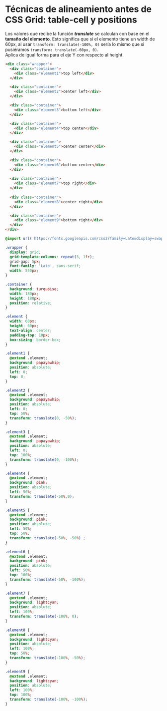 # Técnicas de alineamiento antes de CSS Grid: table-cell y positions

Los valores que recibe la función _**translate**_ se calculan con base en el **tamaño del elemento**. Esto significa que si el elemento tiene un width de 60px, al usar `transform: translate(-100%, 0)` sería lo mismo que si pusiéramos `transform: translate(-60px, 0)`.  
Aplica de igual forma para el eje Y con respecto al height.

```html
<div class="wrapper">
  <div class="container">
    <div class="element1">top left</div>
  </div>

  <div class="container">
    <div class="element2">center left</div>
  </div>

  <div class="container">
    <div class="element3">bottom left</div>
  </div>

  <div class="container">
    <div class="element4">top center</div>
  </div>

  <div class="container">
    <div class="element5">center center</div>
  </div>

  <div class="container">
    <div class="element6">bottom center</div>
  </div>
  
  <div class="container">
    <div class="element7">top right</div>
  </div>
  
  <div class="container">
    <div class="element8">center right</div>
  </div>

  <div class="container">
    <div class="element9">bottom right</div>
  </div>
</div>
```

```css
@import url('https://fonts.googleapis.com/css2?family=Lato&display=swap');

.wrapper {
  display: grid;
  grid-template-columns: repeat(3, 1fr);
  grid-gap: 5px;
  font-family: 'Lato', sans-serif;
  width: 550px;
}

.container {
  background: turquoise;
  width: 180px;
  height: 180px;
  position: relative;
}

.element {
  width: 60px;
  height: 60px;
  text-align: center;
  padding-top: 10px;
  box-sizing: border-box;
}

.element1 {
  @extend .element;
  background: papayawhip;
  position: absolute;
  left: 0;
  top: 0;
}

.element2 {
  @extend .element;
  background: papayawhip;
  position: absolute;
  left: 0;
  top: 50%;
  transform: translate(0, -50%);
}

.element3 {
  @extend .element;
  background: papayawhip;
  position: absolute;
  left: 0;
  top: 100%;
  transform: translate(0, -100%);
}

.element4 {
  @extend .element;
  background: pink;
  position: absolute;
  left: 50%;
  transform: translate(-50%,0);
}

.element5 {
  @extend .element;
  background: pink;
  position: absolute;
  left: 50%;
  top: 50%;
  transform: translate(-50%, -50%) ;
}

.element6 {
  @extend .element;
  background: pink;
  position: absolute;
  left: 50%;
  top: 100%;
  transform: translate(-50%, -100%);
}

.element7 {
  @extend .element;
  background: lightcyan;
  position: absolute;
  left: 100%;
  transform: translate(-100%, 0);
}

.element8 {
  @extend .element;
  background: lightcyan;
  position: absolute;
  left: 100%;
  top: 50%;
  transform: translate(-100%, -50%);
}

.element9 {
  @extend .element;
  background: lightcyan;
  position: absolute;
  left: 100%;
  top: 100%;
  transform: translate(-100%, -100%);
}
```